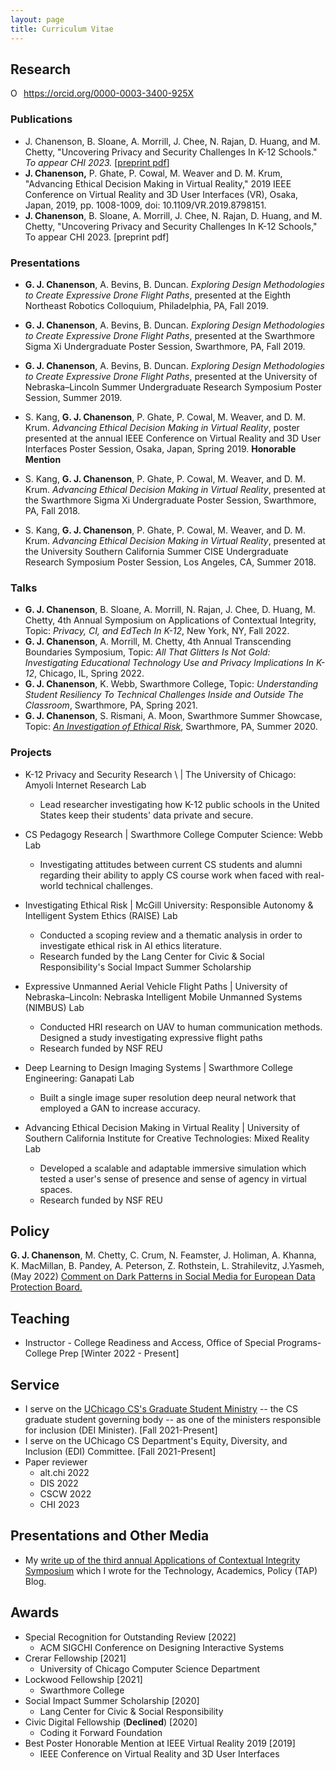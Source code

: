 ```yaml
---
layout: page
title: Curriculum Vitae 
---
```


## Research 

<div itemscope itemtype="https://schema.org/Person"><a itemprop="sameAs" content="https://orcid.org/0000-0003-3400-925X" href="https://orcid.org/0000-0003-3400-925X" target="orcid.widget" rel="me noopener noreferrer" style="vertical-align:top;"><img src="https://orcid.org/sites/default/files/images/orcid_16x16.png" style="width:1em;margin-right:.5em;" alt="ORCID iD icon">https://orcid.org/0000-0003-3400-925X</a></div>

### Publications 

*  J. Chanenson, B. Sloane,  A. Morrill, J. Chee, N. Rajan, D. Huang,  and M. Chetty, "Uncovering Privacy and Security Challenges In K-12  Schools." *To appear CHI 2023.* [[preprint pdf](https://airlab.cs.uchicago.edu/files/2023/02/CHI23_Chanenson_EdTech.pdf)]
* **J. Chanenson,** P. Ghate, P. Cowal, M. Weaver and D. M. Krum, "Advancing Ethical Decision Making in Virtual Reality," 2019 IEEE Conference on Virtual Reality and 3D User Interfaces (VR), Osaka, Japan, 2019, pp. 1008-1009, doi: 10.1109/VR.2019.8798151.
* **J. Chanenson**,  B. Sloane, A. Morrill, J. Chee, N. Rajan, D. Huang, and M. Chetty, "Uncovering Privacy and Security Challenges In K-12 Schools," To appear CHI 2023. [preprint pdf]

### Presentations 

* **G. J. Chanenson**, A. Bevins, B. Duncan. *Exploring Design Methodologies to Create Expressive Drone Flight Paths*, presented at the Eighth Northeast Robotics Colloquium, Philadelphia, PA, Fall 2019.
  
* **G. J. Chanenson**, A. Bevins, B. Duncan. *Exploring Design Methodologies to Create Expressive Drone Flight Paths*, presented at the Swarthmore Sigma Xi Undergraduate Poster Session, Swarthmore, PA, Fall 2019.
  
* **G. J. Chanenson**, A. Bevins, B. Duncan. *Exploring Design Methodologies to Create Expressive Drone Flight Paths*, presented at the University of Nebraska–Lincoln Summer Undergraduate Research Symposium Poster Session, Summer 2019.
  
* S. Kang, **G. J. Chanenson**, P. Ghate, P. Cowal, M. Weaver, and D. M. Krum. *Advancing Ethical Decision Making in Virtual Reality*, poster presented at the annual IEEE Conference on Virtual Reality and 3D User Interfaces Poster Session, Osaka, Japan, Spring 2019. **Honorable Mention**
  
* S. Kang, **G. J. Chanenson**, P. Ghate, P. Cowal, M. Weaver, and D. M. Krum. *Advancing Ethical Decision Making in Virtual Reality*, presented at the Swarthmore Sigma Xi Undergraduate Poster Session, Swarthmore, PA, Fall 2018.
  
* S. Kang, **G. J. Chanenson**, P. Ghate, P. Cowal, M. Weaver, and D. M. Krum. *Advancing Ethical Decision Making in Virtual Reality*, presented at the University Southern California Summer CISE Undergraduate Research Symposium Poster Session, Los Angeles, CA, Summer 2018.


### Talks
* **G. J. Chanenson**, B. Sloane, A. Morrill, N. Rajan, J. Chee, D. Huang, M. Chetty, 4th Annual Symposium on Applications of Contextual Integrity, Topic: *Privacy, CI, and EdTech In K-12*, New York, NY, Fall 2022.
* **G. J. Chanenson**, A. Morrill, M. Chetty, 4th Annual Transcending Boundaries Symposium, Topic: *All That Glitters Is Not Gold: Investigating Educational Technology Use and Privacy Implications In K-12*, Chicago, IL, Spring 2022.
* **G. J. Chanenson**, K. Webb, Swarthmore College, Topic: *Understanding Student Resiliency To Technical Challenges Inside and Outside The Classroom*, Swarthmore, PA, Spring 2021.
* **G. J. Chanenson**, S. Rismani, A. Moon, Swarthmore Summer Showcase, Topic: [*An Investigation of Ethical Risk*](https://www.youtube.com/embed/1vlUv7Xr8hA), Swarthmore, PA, Summer 2020.

### Projects

* K-12 Privacy and Security Research \ | The University of Chicago: Amyoli Internet Research Lab
  * Lead researcher investigating how K-12 public schools in the United States keep their students' data private and secure.

* CS Pedagogy Research \| Swarthmore College Computer Science: Webb Lab
  * Investigating attitudes between current CS students and alumni regarding their ability to apply CS course work when faced with real-world technical challenges.
* Investigating Ethical Risk \| McGill University: Responsible Autonomy & Intelligent System Ethics (RAISE) Lab
  * Conducted a scoping review and a thematic analysis in order to investigate ethical risk in AI ethics literature.
  * Research funded by the Lang Center for Civic & Social Responsibility's  Social Impact Summer Scholarship
* Expressive Unmanned Aerial Vehicle Flight Paths \| University of Nebraska–Lincoln: Nebraska Intelligent Mobile Unmanned Systems (NIMBUS) Lab
  * Conducted HRI research on UAV to human communication methods. Designed a study investigating expressive flight paths
  * Research funded by NSF REU
* Deep Learning to Design Imaging Systems \| Swarthmore College Engineering: Ganapati Lab
  * Built a single image super resolution deep neural network that employed a GAN to increase accuracy.
* Advancing Ethical Decision Making in Virtual Reality \| University of Southern California Institute for Creative Technologies: Mixed Reality Lab
  * Developed a scalable and adaptable immersive simulation which tested a user's sense of presence and sense of agency in virtual spaces.
  * Research funded by NSF REU



## Policy 

**G. J. Chanenson**, M. Chetty, C. Crum, N. Feamster, J. Holiman, A. Khanna, K. MacMillan, B. Pandey, A. Peterson, Z. Rothstein, L. Strahilevitz, J.Yasmeh, (May 2022) [Comment on Dark Patterns in Social Media for European Data Protection Board.](https://cpb-us-w2.wpmucdn.com/voices.uchicago.edu/dist/1/2826/files/2022/06/EDPB_Comment_Final.pdf) 



## Teaching 

* Instructor - College Readiness and Access, Office of Special Programs-College Prep [Winter 2022 - Present]



## Service

* I serve on the [UChicago CS's Graduate Student Ministry](https://www.cs.uchicago.edu/graduate/graduate-student-representatives/) -- the CS graduate student governing body -- as one of the ministers responsible for inclusion (DEI Minister). [Fall 2021-Present]
* I serve on the UChicago CS Department's Equity, Diversity, and Inclusion (EDI) Committee. [Fall 2021-Present]
* Paper reviewer
  * alt.chi 2022
  * DIS 2022 
  * CSCW 2022 
  * CHI 2023  




## Presentations and Other Media

* My [write up of the third annual Applications of Contextual Integrity Symposium](https://www.techpolicy.com/Report-from-3rd-Symposium-on-Applications-of-Contextual-Integrity_TH-012822.aspx) which I wrote for the Technology, Academics, Policy (TAP) Blog.



## Awards 

* Special Recognition for Outstanding Review [2022]
  * ACM SIGCHI Conference on Designing Interactive Systems
* Crerar Fellowship [2021]
  * University of Chicago Computer Science Department
* Lockwood Fellowship [2021]
  * Swarthmore College
* Social Impact Summer Scholarship [2020]
  * Lang Center for Civic & Social Responsibility
* Civic Digital Fellowship (**Declined**) [2020]
  * Coding it Forward Foundation
* Best Poster Honorable Mention at IEEE Virtual Reality 2019 [2019]
  * IEEE Conference on Virtual Reality and 3D User Interfaces

